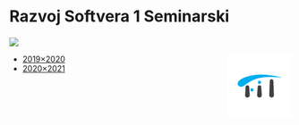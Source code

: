 # Razvoj Softvera 1 Seminarski

[<img src="https://discordapp.com/api/guilds/440055845552914433/widget.png" align="center">](https://discord.gg/MFzeztS)


<img src=".assets/fit-logo.png" align="right">


* [2019×2020](./Seminarski/2019×2020.md)
* [2020×2021](./Seminarski/2020×2021.md)

